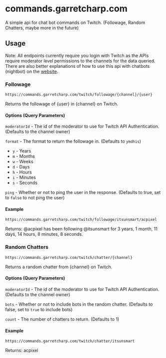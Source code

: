# commands.garretcharp.com

A simple api for chat bot commands on Twitch. (Followage, Random Chatters, maybe more in the future)

## Usage

Note: All endpoints currently require you login with Twitch as the APIs require moderator level permissions to the channels for the data queried. There are also better explanations of how to use this api with chatbots (nightbot) on the [website](https://commands.garretcharp.com).

### Followage

`https://commands.garretcharp.com/twitch/followage/{channel}/{user}`

Returns the followage of {user} in {channel} on Twitch.

#### Options (Query Parameters)

`moderatorId` - The id of the moderator to use for Twitch API Authentication. (Defaults to the channel owner)

`format` - The format to return the followage in. (Defaults to `ymdhis`)
- `y` - Years
- `m` - Months
- `w` - Weeks
- `d` - Days
- `h` - Hours
- `i` - Minutes
- `s` - Seconds

`ping` - Whether or not to ping the user in the response. (Defaults to true, set to `false` to not ping the user)

#### Example

`https://commands.garretcharp.com/twitch/followage/itsunsmart/acpixel`

Returns:
@acpixel has been following @itsunsmart for 3 years, 1 month, 11 days, 14 hours, 8 minutes, 8 seconds.

### Random Chatters

`https://commands.garretcharp.com/twitch/chatter/{channel}`

Returns a random chatter from {channel} on Twitch.

#### Options (Query Parameters)

`moderatorId` - The id of the moderator to use for Twitch API Authentication. (Defaults to the channel owner)

`bots` - Whether or not to include bots in the random chatter. (Defaults to false, set to `true` to include bots)

`count` - The number of chatters to return. (Defaults to 1)

#### Example

`https://commands.garretcharp.com/twitch/chatter/itsunsmart`

Returns:
acpixel
